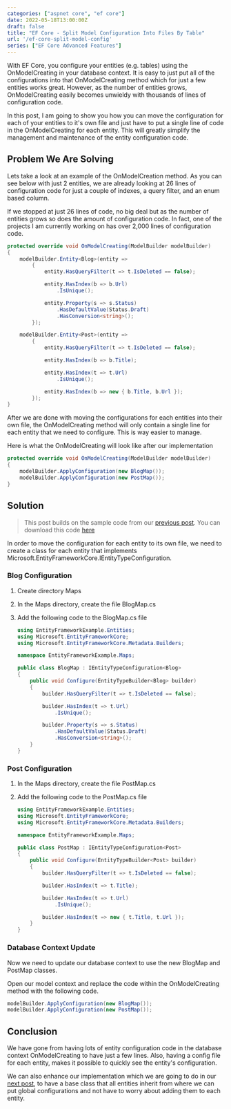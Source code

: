 ```yaml
---
categories: ["aspnet core", "ef core"]
date: 2022-05-18T13:00:00Z
draft: false
title: "EF Core - Split Model Configuration Into Files By Table"
url: '/ef-core-split-model-config'
series: ["EF Core Advanced Features"]
---
```


With EF Core, you configure your entities (e.g. tables) using the OnModelCreating in your database context. It is easy to just put all of the configurations into that OnModelCreating method which for just a few entities works great.  However, as the number of entities grows, OnModelCreating easily becomes unwieldy with thousands of lines of configuration code.

In this post, I am going to show you how you can move the configuration for each of your entities to it's own file and just have to put a single line of code in the OnModelCreating for each entity.  This will greatly simplify the management and maintenance of the entity configuration code.

<!--more-->

## Problem We Are Solving

Lets take a look at an example of the OnModelCreation method.  As you can see below with just 2 entities, we are already looking at 26 lines of configuration code for just a couple of indexes, a query filter, and an enum based column.

If we stopped at just 26 lines of code, no big deal but as the number of entities grows so does the amount of configuration code.  In fact, one of the projects I am currently working on has over 2,000 lines of configuration code.

```csharp {linenos=true}
protected override void OnModelCreating(ModelBuilder modelBuilder)
{
    modelBuilder.Entity<Blog>(entity =>
        {
            entity.HasQueryFilter(t => t.IsDeleted == false);

            entity.HasIndex(b => b.Url)
                .IsUnique();

            entity.Property(s => s.Status)
                .HasDefaultValue(Status.Draft)
                .HasConversion<string>();
        });

    modelBuilder.Entity<Post>(entity =>
        {
            entity.HasQueryFilter(t => t.IsDeleted == false);

            entity.HasIndex(b => b.Title);

            entity.HasIndex(t => t.Url)
                .IsUnique();

            entity.HasIndex(b => new { b.Title, b.Url });
        });
}
```

After we are done with moving the configurations for each entities into their own file, the OnModelCreating method will only contain a single line for each entity that we need to configure.  This is way easier to manage.

Here is what the OnModelCreating will look like after our implementation

```csharp
protected override void OnModelCreating(ModelBuilder modelBuilder)
{
    modelBuilder.ApplyConfiguration(new BlogMap());
    modelBuilder.ApplyConfiguration(new PostMap());
}
```

## Solution

> This post builds on the sample code from our [previous post](/ef-core-audit-columns).  You can download this code [here](https://github.com/digitaldrummerj/efcore-examples/tree/feature/2-audit-fields)

In order to move the configuration for each entity to its own file, we need to create a class for each entity that implements Microsoft.EntityFrameworkCore.IEntityTypeConfiguration.

### Blog Configuration

1. Create directory Maps
1. In the Maps directory, create the file BlogMap.cs
1. Add the following code to the BlogMap.cs file

    ```csharp
    using EntityFrameworkExample.Entities;
    using Microsoft.EntityFrameworkCore;
    using Microsoft.EntityFrameworkCore.Metadata.Builders;

    namespace EntityFrameworkExample.Maps;

    public class BlogMap : IEntityTypeConfiguration<Blog>
    {
        public void Configure(EntityTypeBuilder<Blog> builder)
        {
            builder.HasQueryFilter(t => t.IsDeleted == false);

            builder.HasIndex(t => t.Url)
                .IsUnique();

            builder.Property(s => s.Status)
                .HasDefaultValue(Status.Draft)
                .HasConversion<string>();
        }
    }
    ```

### Post Configuration

1. In the Maps directory, create the file PostMap.cs
1. Add the following code to the PostMap.cs file

    ```csharp
    using EntityFrameworkExample.Entities;
    using Microsoft.EntityFrameworkCore;
    using Microsoft.EntityFrameworkCore.Metadata.Builders;

    namespace EntityFrameworkExample.Maps;

    public class PostMap : IEntityTypeConfiguration<Post>
    {
        public void Configure(EntityTypeBuilder<Post> builder)
        {
            builder.HasQueryFilter(t => t.IsDeleted == false);

            builder.HasIndex(t => t.Title);

            builder.HasIndex(t => t.Url)
                .IsUnique();

            builder.HasIndex(t => new { t.Title, t.Url });
        }
    }
    ```

### Database Context Update

Now we need to update our database context to use the new BlogMap and PostMap classes.

Open our model context and replace the code within the OnModelCreating method with the following code.

```csharp
modelBuilder.ApplyConfiguration(new BlogMap());
modelBuilder.ApplyConfiguration(new PostMap());
```

## Conclusion

We have gone from having lots of entity configuration code in the database context OnModelCreating to have just a few lines.  Also, having a config file for each entity, makes it possible to quickly see the entity's configuration.

We can also enhance our implementation which we are going to do in our [next post](/ef-core-global-configurations), to have a base class that all entities inherit from where we can put global configurations and not have to worry about adding them to each entity.
